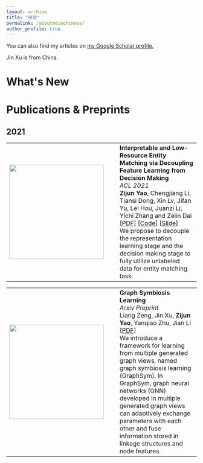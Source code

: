```yaml
---
layout: archive
title: "徐进"
permalink: /aboutmeinchinese/
author_profile: true
---
```


You can also find my articles on <u><a href="{{author.googlescholar}}">my Google Scholar profile</a>.</u>

Jin Xu is from China.

What's New
=====


Publications & Preprints
======

2021
-----

<style>
td, th {
   border: none!important;
}
</style>

<table style="border: none!important;">
	  <tbody><tr><td style="width:230px; height:110px" valign="middle" align="middle">
	    <img src="http://transirius.github.io/images/pub/kat.png" width="250">
	  </td>
	  <td style="width:10px">
	  </td>
	  <td valign="middle">
	    <div>
	    	<b>
        	Interpretable and Low-Resource Entity Matching via Decoupling Feature Learning from Decision Making
        </b>
        <br>
		<i>
        	ACL 2021
        </i>
        <br>
	    	<b>Zijun Yao</b>, Chengjiang Li, Tiansi Dong, Xin Lv, Jifan Yu, Lei Hou, Juanzi Li, Yichi Zhang and Zelin Dai
        <br>
		[<a href="https://arxiv.org/abs/2106.04174">PDF</a>]
        [<a href="https://github.com/THU-KEG/HIF-KAT">Code</a>]
		[<a href="http://transirius.github.io/files/kat.pdf">Slide</a>]
        <br>
			We propose to decouple the representation learning stage and the decision making stage to fully utilize unlabeled data for entity matching task.
		</div>
	</td></tr></tbody>
</table>

<table style="border: none!important;">
	  <tbody><tr><td style="width:230px; height:110px" valign="middle" align="middle">
	    <img src="http://transirius.github.io/images/pub/symbiosis.png" width="250">
	  </td>
	  <td style="width:10px">
	  </td>
	  <td valign="middle">
	    <div>
		<b>
			Graph Symbiosis Learning
        </b>
        <br>
		<i>
        	Arxiv Preprint
        </i>
        <br>
	    	Liang Zeng, Jin Xu, <b>Zijun Yao</b>, Yanqiao Zhu, Jian Li
        <br>
		[<a href="https://arxiv.org/abs/2106.05455">PDF</a>]
        <br>
			We introduce a framework for learning from multiple generated graph views, named graph symbiosis learning (GraphSym). In GraphSym, graph neural networks (GNN) developed in multiple generated graph views can adaptively exchange parameters with each other and fuse information stored in linkage structures and node features.
		</div>
	</td></tr></tbody>
</table>
